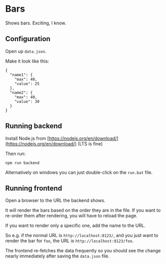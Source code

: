 # Bars

Shows bars. Exciting, I know.

## Configuration

Open up `data.json`.

Make it look like this:

```
{
  "name1": {
    "max": 40,
    "value": 25
  },
  "name2": {
    "max": 40,
    "value": 30
  }
}
```


## Running backend

Install Node.js from [https://nodejs.org/en/download/](https://nodejs.org/en/download/) (LTS is fine)

Then run:

```
npm run backend
```

Alternatively on windows you can just double-click on the `run.bat` file.


## Running frontend

Open a browser to the URL the backend shows.

It will render the bars based on the order they are in the file. If you want
to re-order them after rendering, you will have to reload the page.

If you want to render only a specific one, add the name to the URL.

So e.g. if the normal URL is `http://localhost:8123/`, and you just want to
render the bar for `foo`, the URL is `http://localhost:8123/foo`.

The frontend re-fetches the data frequently so you should see the change nearly
immediately after saving the `data.json` file.
